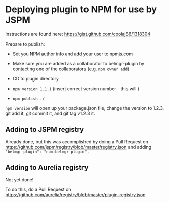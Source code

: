 # Deploying plugin to NPM for use by JSPM

Instructions are found here: https://gist.github.com/coolaj86/1318304

Prepare to publish:
* Set you NPM author info and add your user to npmjs.com
* Make sure you are added as a collaborator to belmgr-plugin by contacting one of the collaborators (e.g. `npm owner add`)

* CD to plugin directory
* `npm version 1.1.1`  (insert correct version number - this will )
* `npm publish ./`

`npm version` will open up your package.json file, change the version to 1.2.3, git add it, git commit it, and git tag v1.2.3 it.

## Adding to JSPM registry

Already done, but this was accomplished by doing a Pull Request on https://github.com/jspm/registry/blob/master/registry.json and adding `"belmgr-plugin": "npm:belmgr-plugin",`

## Adding to Aurelia registry

Not yet done!

To do this, do a Pull Request on https://github.com/aurelia/registry/blob/master/plugin-registry.json

